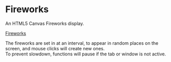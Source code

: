 # Fireworks

An HTML5 Canvas Fireworks display.

<a href="https://fireworks-6tv.pages.dev">Fireworks</a>

The fireworks are set in at an interval, to appear in random places on the screen, and mouse clicks will create new ones. <br>
To prevent slowdown, functions will pause if the tab or window is not active.
